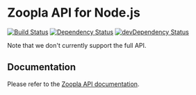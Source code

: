 # Zoopla API for Node.js

[![Build Status](https://travis-ci.org/AnthemisFoundry/zoopla.svg)](https://travis-ci.org/AnthemisFoundry/zoopla)
[![Dependency Status](https://david-dm.org/AnthemisFoundry/zoopla.svg)](https://david-dm.org/AnthemisFoundry/zoopla)
[![devDependency Status](https://david-dm.org/AnthemisFoundry/zoopla/dev-status.svg)](https://david-dm.org/AnthemisFoundry/zoopla#info=devDependencies)
 
Note that we don't currently support the full API.

## Documentation

Please refer to the [Zoopla API documentation](http://developer.zoopla.com/docs).
